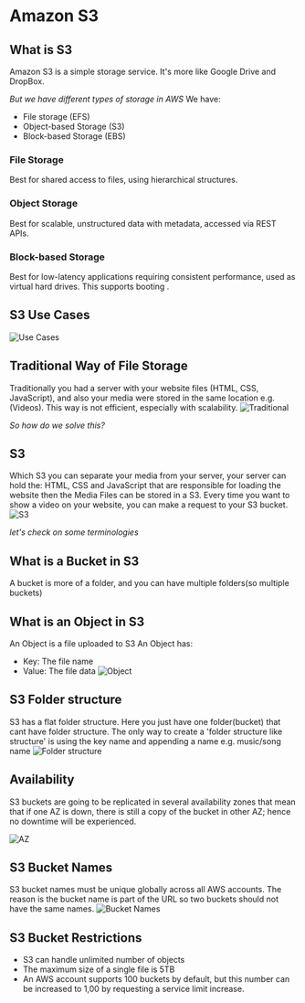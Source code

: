 # Amazon S3
## What is S3 
Amazon S3 is a simple storage service. It's more like Google Drive and DropBox.

_But we have different types of storage in AWS_
We have:
- File storage (EFS)
- Object-based Storage (S3)
- Block-based Storage (EBS)

### File Storage
Best for shared access to files, using hierarchical structures.
### Object Storage
Best for scalable, unstructured data with metadata, accessed via REST APIs.
### Block-based Storage
Best for low-latency applications requiring consistent performance, used as virtual hard drives. This supports booting .

## S3 Use Cases
![Use Cases](image.png)

## Traditional Way of File Storage
Traditionally you had a server with your website files (HTML, CSS, JavaScript), and also your media were
stored in the same location e.g.(Videos). This way is not efficient, especially with scalability.
![Traditional](image_2.png)

_So how do we solve this?_

## S3
Which S3 you can separate your media from your server, your server can hold the: HTML, CSS and JavaScript that are responsible for loading the website
then the Media Files can be stored in a S3. Every time you want to show a video on your website,
you can make a request to your S3 bucket.
![S3](image_1.png)

_let's check on some terminologies_

## What is a Bucket in S3
A bucket is more of a folder, and you can have multiple folders(so multiple buckets)

## What is an Object in S3
An Object is a file uploaded to S3 
An Object has:
- Key: The file name
- Value: The file data
![Object](image_3.png)


## S3 Folder structure
S3 has a flat folder structure. Here you just have one folder(bucket) that cant have folder structure.
The only way to create a 'folder structure like structure' is using the key name and appending a name e.g. music/song name 
![Folder structure](image_4.png)


## Availability
S3 buckets are going to be replicated in several availability zones 
that mean that if one AZ is down, there is still a copy of the bucket in other AZ; 
hence no downtime will be experienced.

![AZ](image_5.png)

## S3 Bucket Names
S3 bucket names must be unique globally across all AWS accounts. The reason is the bucket name is part of the URL
so two buckets should not have the same names.
![Bucket Names](image_6.png)

## S3 Bucket Restrictions

- S3 can handle unlimited number of objects
- The maximum size of a single file is 5TB
- An AWS account supports 100 buckets by default, but this number can be increased to 1,00 by requesting a service limit increase.
